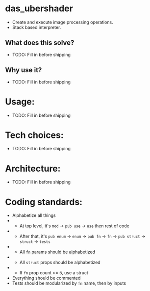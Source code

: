 # das_ubershader
* Create and execute image processing operations.
* Stack based interpreter.

## What does this solve?
* TODO: Fill in before shipping

## Why use it?
* TODO: Fill in before shipping

# Usage:
* TODO: Fill in before shipping

# Tech choices:
* TODO: Fill in before shipping

# Architecture:
* TODO: Fill in before shipping

# Coding standards:
* Alphabetize all things
* * At top level, it's `mod` -> `pub use` -> `use` then rest of code
* * After that, it's `pub enum` -> `enum` -> `pub fn` -> `fn` -> `pub struct` -> `struct` -> `tests`
* * All `fn` params should be alphabetized
* * All `struct` props should be alphabetized
* * If `fn` prop count >= 5, use a struct
* Everything should be commented
* Tests should be modularized by `fn` name, then by inputs